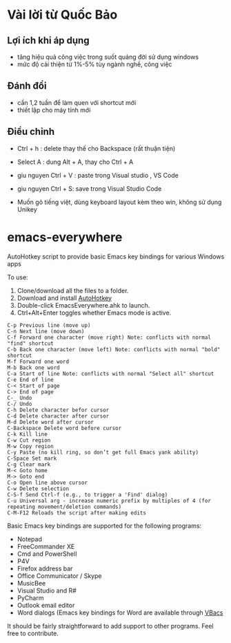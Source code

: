 # Vài lời từ Quốc Bảo 

## Lợi ích khi áp dụng
- tăng hiệu quả công việc trong suốt quảng đời sử dụng windows 
- mức độ cải thiện từ 1%-5% tùy ngành nghề, công việc

## Đánh đổi 
- cần 1,2 tuần để làm quen với shortcut mới 
- thiết lập cho máy tính mới 

## Điều chỉnh

- Ctrl + h : delete thay thế cho Backspace (rất thuận tiện)
- Select A : dung Alt + A, thay cho Ctrl + A 
- giu nguyen Ctrl + V : paste trong Visual studio , VS Code
- giu nguyen Ctrl + S: save trong Visual Studio Code

-  Muốn gõ tiếng việt, dùng keyboard layout kèm theo win, không sử dụng Unikey 
   

# emacs-everywhere
AutoHotkey script to provide basic Emacs key bindings for various Windows apps

To use:

1. Clone/download all the files to a folder.
2. Download and install [AutoHotkey](https://www.autohotkey.com/)
3. Double-click EmacsEverywhere.ahk to launch.
4. Ctrl+Alt+Enter toggles whether Emacs mode is active.

```
C-p	Previous line (move up)
C-n	Next line (move down)
C-f	Forward one character (move right) Note: conflicts with normal "find" shortcut
C-b	Back one character (move left) Note: conflicts with normal "bold" shortcut
M-f	Forward one word
M-b	Back one word
C-a	Start of line Note: conflicts with normal "Select all" shortcut
C-e	End of line
C-<	Start of page
C->	End of page
C-_	Undo
C-/ Undo
C-h Delete character befor cursor
C-d	Delete character after cursor
M-d	Delete word after cursor
C-Backspace	Delete word before cursor
C-k	Kill line
C-w	Cut region
M-w	Copy region
C-y	Paste (no kill ring, so don’t get full Emacs yank ability)
C-Space Set mark
C-g Clear mark
M-< Goto home
M-> Goto end
C-o Open line above cursor
C-w Delete selection
C-S-f Send Ctrl-f (e.g., to trigger a 'Find' dialog)
C-u Universal arg - increase numeric prefix by multiples of 4 (for repeating movement/deletion commands)
C-M-F12 Reloads the script after making edits
```

Basic Emacs key bindings are supported for the following programs:

- Notepad
- FreeCommander XE
- Cmd and PowerShell
- P4V
- Firefox address bar
- Office Communicator / Skype
- MusicBee
- Visual Studio and R#
- PyCharm
- Outlook email editor
- Word dialogs (Emacs key bindings for Word are available through [VBacs](http://www.rath.ca/Misc/VBacs/)

It should be fairly straightforward to add support to other programs. Feel free to contribute.
